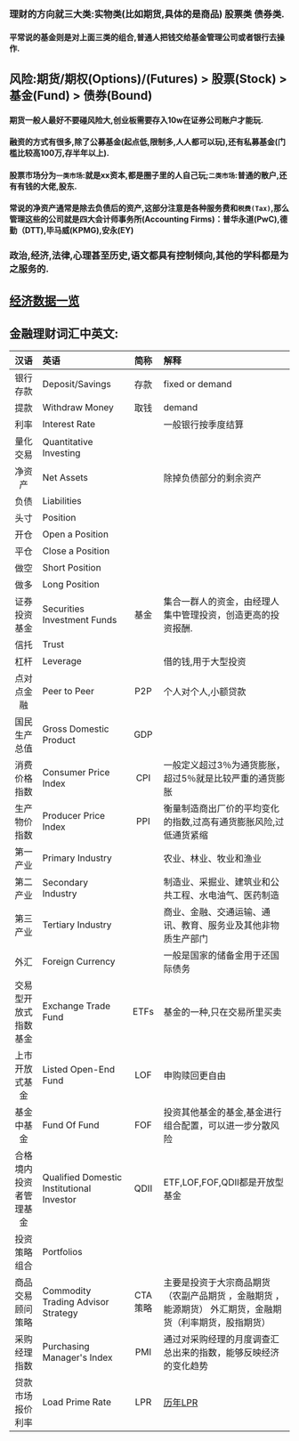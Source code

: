 
### 理财的方向就三大类:实物类(比如期货,具体的是商品) 股票类 债券类.

#### 平常说的基金则是对上面三类的组合,普通人把钱交给基金管理公司或者银行去操作.
## 风险:期货/期权(Options)/(Futures) > 股票(Stock) > 基金(Fund) > 债券(Bound)
#### 期货一般人最好不要碰风险大,创业板需要存入10w在证券公司账户才能玩.
#### 融资的方式有很多,除了公募基金(起点低,限制多,人人都可以玩),还有私募基金(门槛比较高100万,存半年以上).
#### 股票市场分为```一类市场```:就是xx资本,都是圈子里的人自己玩;```二类市场```:普通的散户,还有有钱的大佬,股东.
#### 常说的净资产通常是除去负债后的资产,这部分注意是各种服务费和```税费(Tax)```,那么管理这些的公司就是四大会计师事务所(Accounting Firms)：普华永道(PwC),德勤（DTT),毕马威(KPMG),安永(EY)

### 政治,经济,法律,心理甚至历史,语文都具有控制倾向,其他的学科都是为之服务的.

## [经济数据一览](https://data.eastmoney.com/cjsj/gdp.html)

## 金融理财词汇中英文:

| 汉语    |   英语    | 简称  |  解释  |
| :----:  | :----     | :----: | :---- |
| 银行存款   | Deposit/Savings | 存款 | fixed or demand|
| 提款  | Withdraw Money | 取钱 |demand |
| 利率  | Interest Rate  | |一般银行按季度结算|
| 量化交易 | Quantitative Investing  |||
| 净资产  | Net Assets  | |除掉负债部分的剩余资产|
| 负债    | Liabilities | | |
| 头寸    | Position   | | |
| 开仓  | Open a Position|||
| 平仓   |Close a Position|||
| 做空    | Short Position |||
| 做多    | Long Position |||
|证券投资基金|Securities Investment Funds|基金|集合一群人的资金，由经理人集中管理投资，创造更高的投资报酬.|
| 信托| Trust|||
| 杠杆|Leverage||借的钱,用于大型投资|
|点对点金融|Peer to Peer|P2P|个人对个人,小额贷款|
|国民生产总值|Gross Domestic Product|GDP||
|消费价格指数|Consumer Price Index|CPI|一般定义超过3％为通货膨胀，超过5％就是比较严重的通货膨胀|
|生产物价指数|Producer Price Index|PPI|衡量制造商出厂价的平均变化的指数,过高有通货膨胀风险,过低通货紧缩|
|第一产业|Primary Industry||农业、林业、牧业和渔业|
|第二产业|Secondary Industry||制造业、采掘业、建筑业和公共工程、水电油气、医药制造|
|第三产业|Tertiary Industry||商业、金融、交通运输、通讯、教育、服务业及其他非物质生产部门|
|外汇|Foreign Currency||一般是国家的储备金用于还国际债务|
|交易型开放式指数基金|Exchange Trade Fund|ETFs|基金的一种,只在交易所里买卖|
|上市开放式基金|Listed Open-End Fund|LOF|申购赎回更自由|
|基金中基金|Fund Of Fund|FOF|投资其他基金的基金,基金进行组合配置，可以进一步分散风险|
|合格境内投资者管理基金|Qualified Domestic Institutional Investor|QDII|ETF,LOF,FOF,QDII都是开放型基金|
|投资策略组合|Portfolios|||
|商品交易顾问策略|Commodity Trading Advisor Strategy|CTA策略|主要是投资于大宗商品期货（农副产品期货 ，金融期货 ，能源期货） 外汇期货，金融期货（利率期货，股指期货）|
|采购经理指数|Purchasing Manager's Index|PMI|通过对采购经理的月度调查汇总出来的指数，能够反映经济的变化趋势|
|贷款市场报价利率|Load Prime Rate|LPR|[历年LPR](https://baike.baidu.com/item/%E8%B4%B7%E6%AC%BE%E5%B8%82%E5%9C%BA%E6%8A%A5%E4%BB%B7%E5%88%A9%E7%8E%87/23704794)|
